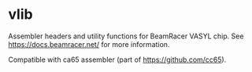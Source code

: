 # vlib
Assembler headers and utility functions for BeamRacer VASYL chip.
See https://docs.beamracer.net/ for more information.

Compatible with ca65 assembler (part of https://github.com/cc65).

